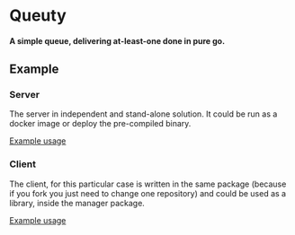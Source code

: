 # Queuty

#### A simple queue, delivering at-least-one done in pure go.

## Example

### Server
The server in independent and stand-alone solution. It could be run as a docker image
or deploy the pre-compiled binary.

[Example usage](/example/simple-server-client/server)

### Client
The client, for this particular case is written in the same package (because if you fork you just need to change one 
repository) and could be used as a library, inside the manager package.

[Example usage](/example/simple-server-client/client)


